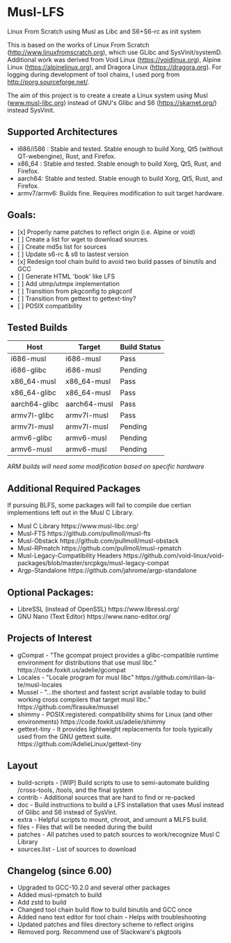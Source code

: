 # Musl-LFS
Linux From Scratch using Musl as Libc and S6+S6-rc as init system

This is based on the works of Linux From Scratch (http://www.linuxfromscratch.org), which use GLibc and SysVinit/systemD. Additional work was derived from Void Linux (https://voidlinux.org), Alpine Linux (https://alpinelinux.org), and Dragora Linux (https://dragora.org). For logging during development of tool chains, I used porg from http://porg.sourceforge.net/.

The aim of this project is to create a create a Linux system using Musl (www.musl-libc.org) instead of GNU's Glibc and S6 (https://skarnet.org/) instead SysVinit.

## Supported Architectures
<ul>
  <li>i686/i586 : Stable and tested. Stable enough to build Xorg, Qt5 (without QT-webengine), Rust, and Firefox.</li>
  <li>x86_64 : Stable and tested. Stable enough to build Xorg, Qt5, Rust, and Firefox.</li>
  <li>aarch64: Stable and tested. Stable enough to build Xorg, Qt5, Rust, and Firefox.</li>
  <li>armv7/armv6: Builds fine. Requires modification to suit target hardware.</li>
</ul>

## Goals:
<ul>
  <li> [x] Properly name patches to reflect origin (i.e. Alpine or void) </li>
  <li> [ ] Create a list for wget to download sources.</li>
  <li> [ ] Create md5s list for sources</li>
  <li> [ ] Update s6-rc & s6 to lastest version </li>
  <li> [x] Redesign tool chain build to avoid two build passes of binutils and GCC</li>
  <li> [ ] Generate HTML 'book' like LFS</li>
  <li> [ ] Add utmp/utmpx implementation</li>
  <li> [ ] Transition from pkgconfig to pkgconf</li>
  <li> [ ] Transition from gettext to gettext-tiny?</li>
  <li> [ ] POSIX compatibility </li>
</ul>

## Tested Builds

| Host         | Target      | Build Status   |
| ------------ | ----------- | -------------- | 
| i686-musl    | i686-musl   | Pass |
| i686-glibc   | i686-musl   | Pending |
| x86_64-musl  | x86_64-musl | Pass |
| x86_64-glibc | x86_64-musl | Pass |
| aarch64-glibc | aarch64-musl | Pass |
| armv7l-glibc | armv7l-musl | Pass |
| armv7l-musl  | armv7l-musl | Pending |
| armv6-glibc  | armv6-musl  | Pending |
| armv6-musl   | armv6-musl  | Pending |

*ARM builds will need some modification based on specific hardware*

## Additional Required Packages 

If pursuing BLFS, some packages will fail to compile due certian implementions left out in the Musl C Library.

<ul>
<li>Musl C Library
https://www.musl-libc.org/</li>

<li>Musl-FTS 
https://github.com/pullmoll/musl-fts</li>

<li>Musl-Obstack
https://github.com/pullmoll/musl-obstack</li>

<li>Musl-RPmatch
https://github.com/pullmoll/musl-rpmatch</li>

<li>Musl-Legacy-Compatibility Headers
https://github.com/void-linux/void-packages/blob/master/srcpkgs/musl-legacy-compat </li>

<li>Argp-Standalone
https://github.com/jahrome/argp-standalone</li>

</ul>

## Optional Packages:
<ul>
<li>LibreSSL (instead of OpenSSL)
https://www.libressl.org/</li>
<li>GNU Nano (Text Editor)
https://www.nano-editor.org/ </li>
</ul>

## Projects of Interest

<ul>
<li>gCompat - "The gcompat project provides a glibc-compatible runtime environment for distributions that use musl libc."
https://code.foxkit.us/adelie/gcompat</li>
<li> Locales - "Locale program for musl libc"
https://github.com/rilian-la-te/musl-locales </li>
<li>Mussel - "...the shortest and fastest script available today to build working cross compilers that target musl libc."
https://github.com/firasuke/mussel </li>
<li>shimmy - POSIX:registered: compatibility shims for Linux (and other environments)
https://code.foxkit.us/adelie/shimmy</li>
<li>gettext-tiny - It provides lightweight replacements for tools typically used from the GNU gettext suite.
https://github.com/AdelieLinux/gettext-tiny</li>
</ul>

## Layout

<ul>
  <li>build-scripts - [WIP] Build scripts to use to semi-automate building /cross-tools, /tools, and the final system</li>
  <li>contrib - Additional sources that are hard to find or re-packed
  <li>doc - Build instructions to build a LFS installation that uses Musl instead of Glibc and S6 instead of SysVint.</li>
  <li>extra - Helpful scripts to mount, chroot, and umount a MLFS build.</li>
  <li>files - Files that will be needed during the build</li>
  <li>patches - All patches used to patch sources to work/recognize Musl C Library</li>
  <li>sources.list - List of sources to download
</ul>

## Changelog (since 6.00)

<ul>
 <li>Upgraded to GCC-10.2.0 and several other packages</li>
 <li>Added musl-rpmatch to build</li>
 <li>Add zstd to build</li>
 <li>Changed tool chain build flow to build binutils and GCC once</li>
 <li>Added nano text editor for tool chain - Helps with troubleshooting</li>
 <li>Updated patches and files directory scheme to reflect origins</li>
 <li>Removed porg. Recommend use of Slackware's pkgtools</li>
</ul>
